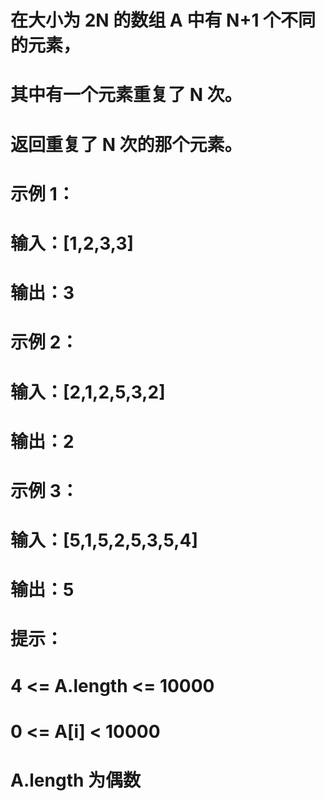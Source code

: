 # 在大小为 2N 的数组 A 中有 N+1 个不同的元素，
# 其中有一个元素重复了 N 次。
# 返回重复了 N 次的那个元素。
# 示例 1：
# 输入：[1,2,3,3]
# 输出：3
# 示例 2：
# 输入：[2,1,2,5,3,2]
# 输出：2
# 示例 3：
# 输入：[5,1,5,2,5,3,5,4]
# 输出：5
# 提示：
# 4 <= A.length <= 10000
# 0 <= A[i] < 10000
# A.length 为偶数